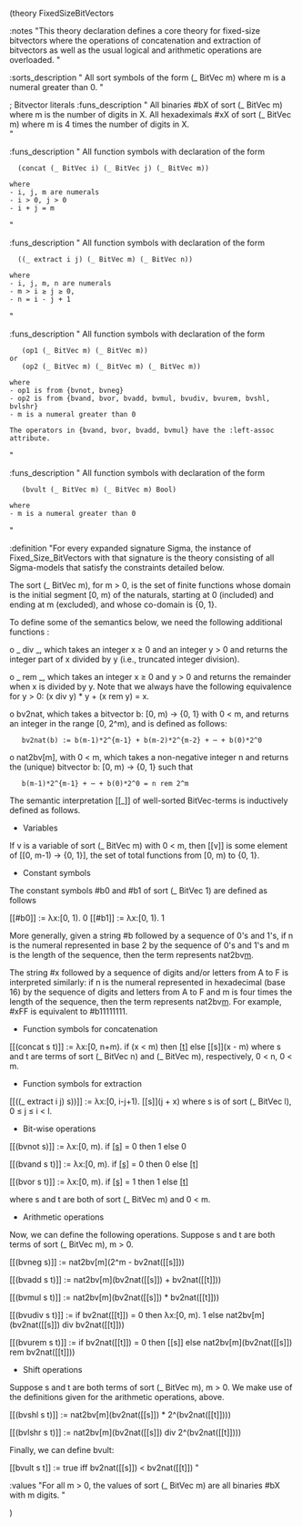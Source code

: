 (theory FixedSizeBitVectors

 :notes
 "This theory declaration defines a core theory for fixed-size bitvectors 
   where the operations of concatenation and extraction of bitvectors as well 
   as the usual logical and arithmetic operations are overloaded.
 "

 :sorts_description "
    All sort symbols of the form (_ BitVec m)
    where m is a numeral greater than 0.
 "

 ; Bitvector literals
 :funs_description "
    All binaries #bX of sort (_ BitVec m) where m is the number of digits in X.
    All hexadeximals #xX of sort (_ BitVec m) where m is 4 times the number of
   digits in X.    
 "

 :funs_description "
    All function symbols with declaration of the form

      (concat (_ BitVec i) (_ BitVec j) (_ BitVec m))

    where
    - i, j, m are numerals
    - i > 0, j > 0
    - i + j = m
 "

 :funs_description "
    All function symbols with declaration of the form

      ((_ extract i j) (_ BitVec m) (_ BitVec n))

    where
    - i, j, m, n are numerals
    - m > i ≥ j ≥ 0,
    - n = i - j + 1
 "

 :funs_description "
    All function symbols with declaration of the form

       (op1 (_ BitVec m) (_ BitVec m))
    or
       (op2 (_ BitVec m) (_ BitVec m) (_ BitVec m))

    where
    - op1 is from {bvnot, bvneg}
    - op2 is from {bvand, bvor, bvadd, bvmul, bvudiv, bvurem, bvshl, bvlshr}
    - m is a numeral greater than 0

    The operators in {bvand, bvor, bvadd, bvmul} have the :left-assoc attribute.
 "

 :funs_description "
    All function symbols with declaration of the form

       (bvult (_ BitVec m) (_ BitVec m) Bool)

    where
    - m is a numeral greater than 0
 "

 :definition
 "For every expanded signature Sigma, the instance of Fixed_Size_BitVectors
   with that signature is the theory consisting of all Sigma-models that 
   satisfy the constraints detailed below.

   The sort (_ BitVec m), for m > 0, is the set of finite functions
   whose domain is the initial segment [0, m) of the naturals, starting at
   0 (included) and ending at m (excluded), and whose co-domain is {0, 1}.

   To define some of the semantics below, we need the following additional
   functions :

   o _ div _,  which takes an integer x ≥ 0 and an integer y > 0 and returns
     the integer part of x divided by y (i.e., truncated integer division).

   o _ rem _, which takes an integer x ≥ 0 and y > 0 and returns the
     remainder when x is divided by y.  Note that we always have the following
     equivalence for y > 0: (x div y) * y + (x rem y) = x.

   o bv2nat, which takes a bitvector b: [0, m) → {0, 1}
     with 0 < m, and returns an integer in the range [0, 2^m),
     and is defined as follows:

       bv2nat(b) := b(m-1)*2^{m-1} + b(m-2)*2^{m-2} + ⋯ + b(0)*2^0

   o nat2bv[m], with 0 < m, which takes a non-negative integer
     n and returns the (unique) bitvector b: [0, m) → {0, 1}
     such that

       b(m-1)*2^{m-1} + ⋯ + b(0)*2^0 = n rem 2^m

   The semantic interpretation [[_]] of well-sorted BitVec-terms is
   inductively defined as follows.

   - Variables

   If v is a variable of sort (_ BitVec m) with 0 < m, then
   [[v]] is some element of [[0, m-1) → {0, 1}], the set of total
   functions from [0, m) to {0, 1}.

   - Constant symbols

   The constant symbols #b0 and #b1 of sort (_ BitVec 1) are defined as follows

   [[#b0]] := λx:[0, 1). 0
   [[#b1]] := λx:[0, 1). 1

   More generally, given a string #b followed by a sequence of 0's and 1's,
   if n is the numeral represented in base 2 by the sequence of 0's and 1's
   and m is the length of the sequence, then the term represents
   nat2bv[m](n).

   The string #x followed by a sequence of digits and/or letters from A to
   F is interpreted similarly: if n is the numeral represented in hexadecimal
   (base 16) by the sequence of digits and letters from A to F and m is four
   times the length of the sequence, then the term represents nat2bv[m](n).
   For example, #xFF is equivalent to #b11111111.

   - Function symbols for concatenation

   [[(concat s t)]] := λx:[0, n+m). if (x < m) then [[t]](x) else [[s]](x - m)
   where
   s and t are terms of sort (_ BitVec n) and (_ BitVec m), respectively,
   0 < n, 0 < m.

   - Function symbols for extraction

   [[((_ extract i j) s))]] := λx:[0, i-j+1). [[s]](j + x)
   where s is of sort (_ BitVec l), 0 ≤ j ≤ i < l.

   - Bit-wise operations

   [[(bvnot s)]] := λx:[0, m). if [[s]](x) = 0 then 1 else 0

   [[(bvand s t)]] := λx:[0, m). if [[s]](x) = 0 then 0 else [[t]](x)

   [[(bvor s t)]] := λx:[0, m). if [[s]](x) = 1 then 1 else [[t]](x)

   where s and t are both of sort (_ BitVec m) and 0 < m.

   - Arithmetic operations

   Now, we can define the following operations.  Suppose s and t are both terms
   of sort (_ BitVec m), m > 0.

   [[(bvneg s)]] := nat2bv[m](2^m - bv2nat([[s]]))

   [[(bvadd s t)]] := nat2bv[m](bv2nat([[s]]) + bv2nat([[t]]))

   [[(bvmul s t)]] := nat2bv[m](bv2nat([[s]]) * bv2nat([[t]]))

   [[(bvudiv s t)]] := if bv2nat([[t]]) = 0
                       then λx:[0, m). 1
                       else nat2bv[m](bv2nat([[s]]) div bv2nat([[t]]))

   [[(bvurem s t)]] := if bv2nat([[t]]) = 0
                       then [[s]]
                       else nat2bv[m](bv2nat([[s]]) rem bv2nat([[t]]))

   - Shift operations

   Suppose s and t are both terms of sort (_ BitVec m), m > 0.  We make use of
   the definitions given for the arithmetic operations, above.

   [[(bvshl s t)]] := nat2bv[m](bv2nat([[s]]) * 2^(bv2nat([[t]])))

   [[(bvlshr s t)]] := nat2bv[m](bv2nat([[s]]) div 2^(bv2nat([[t]])))

   Finally, we can define bvult:

   [[bvult s t]] := true iff bv2nat([[s]]) < bv2nat([[t]])
 "

:values
 "For all m > 0, the values of sort (_ BitVec m) are all binaries #bX with m digits.
 "

)
